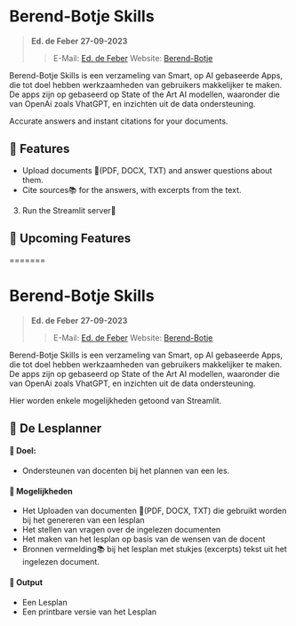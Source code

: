 
# Berend-Botje Skills
>**Ed. de Feber**
>**27-09-2023**
>>E-Mail: [Ed. de Feber](mailto:ed.de.feber@outlook.com) 
>>Website: [Berend-Botje](https://berend-botje.azurewebsites.net)

Berend-Botje Skills is een verzameling van Smart, op AI gebaseerde Apps, die tot doel hebben werkzaamheden van gebruikers makkelijker te maken. De apps zijn op gebaseerd op State of the Art AI modellen, waaronder die van OpenAi zoals VhatGPT, en inzichten uit de data ondersteuning.

Accurate answers and instant citations for your documents.

## 🔧 Features

- Upload documents 📁(PDF, DOCX, TXT) and answer questions about them.
- Cite sources📚 for the answers, with excerpts from the text.

3. Run the Streamlit server🚀

## 🚀 Upcoming Features

=======
# Berend-Botje Skills
>**Ed. de Feber**
>**27-09-2023**
>>E-Mail: [Ed. de Feber](mailto:ed.de.feber@outlook.com) 
>>Website: [Berend-Botje](https://berend-botje.azurewebsites.net)

Berend-Botje Skills is een verzameling van Smart, op AI gebaseerde Apps, die tot doel hebben werkzaamheden van gebruikers makkelijker te maken. De apps zijn op gebaseerd op State of the Art AI modellen, waaronder die van OpenAi zoals VhatGPT, en inzichten uit de data ondersteuning.

Hier worden enkele mogelijkheden getoond van Streamlit.

## 🔧 De Lesplanner
#### 🚀 Doel: 
- Ondersteunen van docenten bij het plannen van een les.
#### 🚀 Mogelijkheden 
- Het Uploaden van documenten 📁(PDF, DOCX, TXT) die gebruikt worden bij het genereren van een lesplan
- Het stellen van vragen over de ingelezen documenten
- Het maken van het lesplan op basis van de wensen van de docent
- Bronnen vermelding📚 bij het lesplan met stukjes (excerpts) tekst uit het ingelezen document.
#### 🚀 Output
- Een Lesplan
- Een printbare versie van het Lesplan
     

